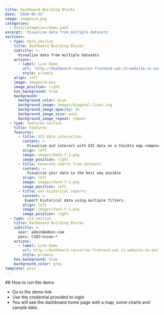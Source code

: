 ```yaml
---
title: Dashboard Building Blocks
date: '2020-05-25'
image: images/d.png
categories:
  - data/categories/demo.yaml
excerpt: 'Visualize data from multiple datasets'
sections:
  - type: hero_section
    title: Dashboard Building Blocks
    subtitle: >-
      Visualize data from multiple datasets
    actions:
      - label: Live Demo
        url: 'http://dashboard-resources-frontend-uat.s3-website-us-east-1.amazonaws.com/login'
        style: primary
    align: left
    image: images/d.png
    image_position: right
    has_background: true
    background:
      background_color: blue
      background_image: images/diagonal-lines.svg
      background_image_opacity: 20
      background_image_size: auto
      background_image_repeat: repeat
  - type: features_section
    title: Features
    features:
      - title: GIS data interaction
        content: >-
          Visualize and interact with GIS data on a fexible map component, by clicking on the map filters will be applied on the other charts of the dashboard. For example if you want to see data for a specified point, click on it and the others charts will be updated.
        align: left
        image: images/dash-f-1.png
        image_position: right
      - title: Generate charts from datasets
        content: >-
          Visualize your data in the best way posible
        align: left
        image: images/dash-f-2.png
        image_position: left
      - title: Get historical reports
        content: >-
         Export historical data using multiple filters.
        align: left
        image: images/dash-f-3.png
        image_position: right
  - type: cta_section
    title: Dashboard Building Blocks
    subtitle: >-
      user: admin@admin.com
      pass: C3Q2!suseo-*
    actions:
      - label: Live Demo
        url: http://dashboard-resources-frontend-uat.s3-website-us-east-1.amazonaws.com/login
        style: primary
    has_background: true
    background_color: gray
template: post
---
```

## How to run the demo

- Go to the demo link
- Use the credential provided to login
- You will see the dashboard home page with a map, some charts and sample data.
